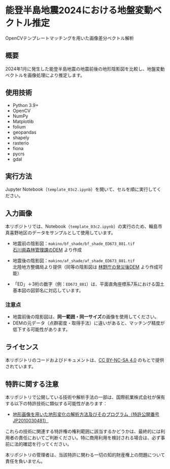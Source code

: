 # 能登半島地震2024における地盤変動ベクトル推定
OpenCVテンプレートマッチングを用いた画像差分ベクトル解析

## 概要
2024年1月に発生した能登半島地震の地震前後の地形陰影図を比較し、地盤変動ベクトルを画像処理により推定します。

## 使用技術
- Python 3.9+
- OpenCV
- NumPy
- Matplotlib
- folium
- geopandas
- shapely
- rasterio
- fiona
- pycrs
- gdal
## 実行方法
Jupyter Notebook（`template_03c2.ipynb`）を開いて、セルを順に実行してください。

## 入力画像

本リポジトリでは、Notebook（`template_03c2.ipynb`）の実行のため、輪島市真喜野地区のデータをサンプルとして使用しています。

- 地震前の陰影図：`makino/bf_shade/bf_shade_ED673_881.tif`  
  [石川県森林管理課のDEM](https://www.geospatial.jp/ckan/dataset/2024-notowest-ground) より作成

- 地震後の陰影図：`makino/af_shade/af_shade_ED673_881.tif`  
  北陸地方整備局より提供（同等の陰影図は [林野庁の発災後DEM](https://www.geospatial.jp/ckan/dataset/rinya-dem-noto2024) より作成可能）

- 「ED」＋3桁の数字（例：`ED673_881`）は、平面直角座標系7系における国土基本図の図郭名に対応しています。

### 注意点
- 地震前後の陰影図は、**同一範囲・同一サイズ**の画像を使用してください。
- DEMの元データ（点群密度・取得手法）に違いがあると、マッチング精度が低下する可能性があります。

## ライセンス
本リポジトリのコードおよびドキュメントは、[CC BY-NC-SA 4.0](https://creativecommons.org/licenses/by-nc-sa/4.0/) のもとで提供されています。

## 特許に関する注意

本リポジトリで公開している技術や解析手法の一部は、国際航業株式会社が保有する以下の特許技術に類似する可能性があります：

- [地形画像を用いた地形変化の解析方法及びそのプログラム（特許公開番号 JP2010030481）](https://jglobal.jst.go.jp/detail?JGLOBAL_ID=201003048172036189)

これらの技術に関連する特許権の権利範囲に該当するかどうかは、最終的には利用者の責任においてご判断ください。特に商用利用を検討される場合は、必ず事前に法的確認を行ってください。

本リポジトリの管理者は、当該特許に関わる一切の知的財産権上の問題について責任を負いません。
